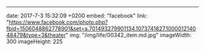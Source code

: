 ---
date: 2017-7-3 15:32:09 +0200
embed: "facebook"
link: "https://www.facebook.com/photo.php?fbid=1506048862778901&set=a.701493279901134.1073741827.100001214048479&type=3&theater"
img: "/img/life/00342_item.md.jpg"
imageWidth: 300
imageHeight: 225
